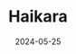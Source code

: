 ---
title: Haikara
address: 60 boulevard Voltaire, 75011 Paris
date: 2024-05-25
ratings:
- 4
tags:
- japonais
cover: P1004588
---